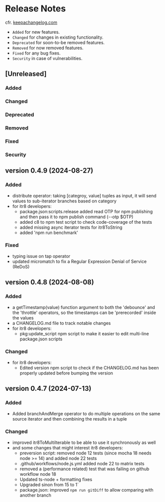 # Release Notes

cfr. [keepachangelog.com](https://keepachangelog.com/en/1.1.0/)

- `Added` for new features.
- `Changed` for changes in existing functionality.
- `Deprecated` for soon-to-be removed features.
- `Removed` for now removed features.
- `Fixed` for any bug fixes.
- `Security` in case of vulnerabilities.

## [Unreleased]

### Added

### Changed

### Deprecated

### Removed

### Fixed

### Security

## version 0.4.9 (2024-08-27)

### Added

- distribute operator: taking [categroy, value] tuples as input, it will send
  values to sub-iterator branches based on category
- for itr8 developers:
  - package.json:scripts.release added read OTP for npm publishing
    and then pass it to npm publish command (--otp $OTP)
  - added c8 to npm test script to check code-coverage of the tests
  - added missing async iterator tests for itr8ToString
  - added 'npm run benchmark'

### Fixed

- typing issue on tap operator
- updated micromatch to fix a Regular Expression Denial of Service (ReDoS)

## version 0.4.8 (2024-08-08)

### Added

- a getTimestamp(value) function argument to both the 'debounce' and the 'throttle' operators,
  so the timestamps can be 'prerecorded' inside the values
- a CHANGELOG.md file to track notable changes
- for itr8 developers:
  - pkg:update_script npm script to make it easier to edit multi-line package.json scripts

### Changed

- for itr8 developers:
  - Edited version npm script to check if the CHANGELOG.md has been properly updated before bumping the version

## version 0.4.7 (2024-07-13)

### Added

- Added branchAndMerge operator to do multiple operations on the same source iterator
  and then combining the results in a tuple

### Changed

- improved itr8ToMultiIterable to be able to use it synchronously as well
- and some changes that might interest itr8 developers:
  - preversion script: removed node 12 tests (since mocha 18 needs node >= 14) and added node 22 tests
  - .github/workflows/node.js.yml added node 22 to matrix tests
  - removed a (performance related) test that was failing on github workflow node 18
  - Updated ts-node + formatting fixes
  - Upgraded sinon from 15 to 1`
  - package.json: improved `npm run gitDiff` to allow comparing with another branch
